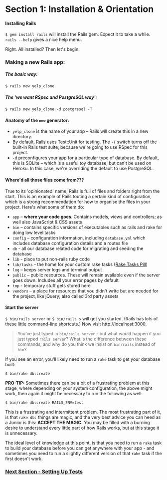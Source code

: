 # Section 1: Installation & Orientation

#### Installing Rails

`$ gem install rails` will install the Rails gem. Expect it to take a while. `rails --help` gives a nice help menu.

Right. All installed? Then let's begin.


### Making a new Rails app:

##### The basic way:

`$ rails new yelp_clone`

##### The 'we want RSpec and PostgreSQL way':

`$ rails new yelp_clone -d postgresql -T`


#### Anatomy of the `new` generator:

* `yelp_clone` is the name of your app – Rails will create this in a new directory.
* By default, Rails uses Test::Unit for testing. The `-T` switch turns off the built-in Rails test suite, because we're going to use RSpec for this project.
* `-d` preconfigures your app for a particular type of database. By default, this is SQLite – which is a useful toy database, but can't be used on Heroku. In this case, we're overriding the default to use PostgreSQL.


#### Where'd all those files come from???

True to its 'opinionated' name, Rails is full of files and folders right from the start. This is an example of Rails touting a certain kind of configuration, which is a strong recommendation for how to organise the files in your project. Here's what some of them do:

* `app` – **where your code goes**. Contains models, views and controllers; as well also JavaScript & CSS assets
* `bin` – contains specific versions of executables such as rails and rake for doing low level tasks
* `config` – configuration information, including `database.yml` which includes database configuration details and a routes file
* `db` - all our database related code for migrating and seeding the database
* `lib` - place to put non-rails ruby code
* `lib/tasks` - the home for your custom rake tasks ([Rake Tasks Pill](https://github.com/makersacademy/course/blob/master/pills/rake_tasks_for_database_management.md))
* `log` – keeps server logs and terminal output
* `public` – public resources. These will remain available even if the server goes down. Includes all your error pages by default
* `tmp` - temporary stuff gets stored here
* `vendors` – a place for resources that you didn't write but are needed for the project, like jQuery; also called 3rd party assets


#### Start the server

`$ bin/rails server` or `$ bin/rails s` will get you started. (Rails has lots of these little command-line shortcuts.) Now visit http://localhost:3000.

> You've just typed in `bin/rails server` - but what would happen if you just typed `rails server`? What is the difference between these commands, and why do you think we insist on `bin/rails` instead of `bin`?

If you see an error, you'll likely need to run a `rake` task to get your database built:

`$ bin/rake db:create`

**PRO-TIP:** Sometimes there can be a bit of a frustrating problem at this stage, where depending on your system configuration, the above might work, then again it might be necessary to run the following as well:

`$ bin/rake db:create RAILS_ENV=test`

This is a frustrating and intermittent problem. The most frustrating part of it, is that `rake db:` things are magic, and the very best advice you can heed as a Junior is this: **ACCEPT THE MAGIC.** You may be filled with a burning desire to understand every little part of how Rails works, but at this stage it is unnecessary.

The ideal level of knowledge at this point, is that you need to run a `rake` task to build your database before you can get anywhere with your app - and sometimes you need to run a slightly different version of that `rake` task if the first doesn't work.

### [Next Section - Setting Up Tests](2_setting_up_tests.md)
